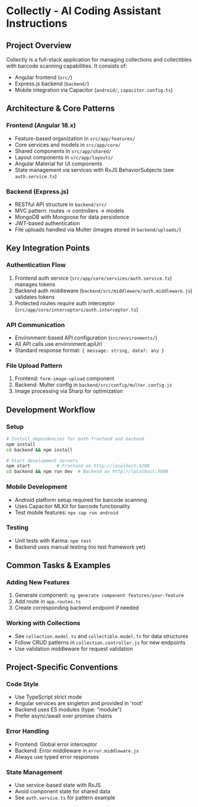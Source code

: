 # Collectly - AI Coding Assistant Instructions

## Project Overview
Collectly is a full-stack application for managing collections and collectibles with barcode scanning capabilities. It consists of:
- Angular frontend (`src/`)
- Express.js backend (`backend/`)
- Mobile integration via Capacitor (`android/`, `capacitor.config.ts`)

## Architecture & Core Patterns

### Frontend (Angular 18.x)
- Feature-based organization in `src/app/features/`
- Core services and models in `src/app/core/`
- Shared components in `src/app/shared/`
- Layout components in `src/app/layouts/`
- Angular Material for UI components
- State management via services with RxJS BehaviorSubjects (see `auth.service.ts`)

### Backend (Express.js)
- RESTful API structure in `backend/src/`
- MVC pattern: routes → controllers → models
- MongoDB with Mongoose for data persistence
- JWT-based authentication
- File uploads handled via Multer (images stored in `backend/uploads/`)

## Key Integration Points

### Authentication Flow
1. Frontend auth service (`src/app/core/services/auth.service.ts`) manages tokens
2. Backend auth middleware (`backend/src/middleware/auth.middleware.js`) validates tokens
3. Protected routes require auth interceptor (`src/app/core/interceptors/auth.interceptor.ts`)

### API Communication
- Environment-based API configuration (`src/environments/`)
- All API calls use environment.apiUrl
- Standard response format: `{ message: string, data?: any }`

### File Upload Pattern
1. Frontend: `form-image-upload` component
2. Backend: Multer config in `backend/src/config/multer.config.js`
3. Image processing via Sharp for optimization

## Development Workflow

### Setup
```bash
# Install dependencies for both frontend and backend
npm install
cd backend && npm install

# Start development servers
npm start          # Frontend on http://localhost:4200
cd backend && npm run dev  # Backend on http://localhost:3000
```

### Mobile Development
- Android platform setup required for barcode scanning
- Uses Capacitor MLKit for barcode functionality
- Test mobile features: `npx cap run android`

### Testing
- Unit tests with Karma: `npm test`
- Backend uses manual testing (no test framework yet)

## Common Tasks & Examples

### Adding New Features
1. Generate component: `ng generate component features/your-feature`
2. Add route in `app.routes.ts`
3. Create corresponding backend endpoint if needed

### Working with Collections
- See `collection.model.ts` and `collectible.model.ts` for data structures
- Follow CRUD patterns in `collection.controller.js` for new endpoints
- Use validation middleware for request validation

## Project-Specific Conventions

### Code Style
- Use TypeScript strict mode
- Angular services are singleton and provided in 'root'
- Backend uses ES modules (type: "module")
- Prefer async/await over promise chains

### Error Handling
- Frontend: Global error interceptor
- Backend: Error middleware in `error.middleware.js`
- Always use typed error responses

### State Management
- Use service-based state with RxJS
- Avoid component state for shared data
- See `auth.service.ts` for pattern example